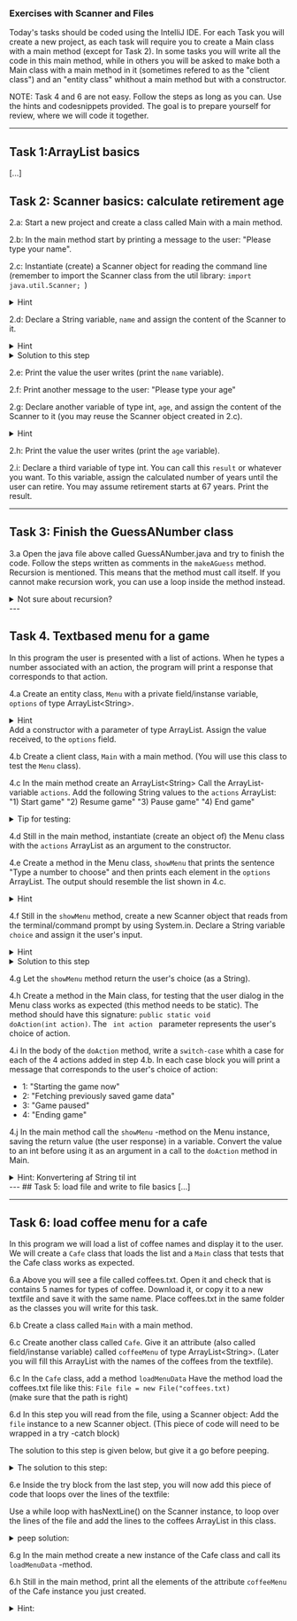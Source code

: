 ### Exercises with Scanner and Files
Today's tasks should be coded using the IntelliJ IDE. For each Task you will create a new project, as each task will require you to create a Main class with a main method (except for Task 2). 
In some tasks you will write all the code in this main method, while in others you will be asked to make both a Main class with a main method in it (sometimes refered to as the "client class") and an "entity class" whithout a main method but with a constructor. 

NOTE: Task 4 and 6 are not easy. Follow the steps as long as you can. Use the hints and codesnippets provided. The goal is to prepare yourself for review, where we will code it together. 

---
## Task 1:ArrayList basics
[...]

## Task 2: Scanner basics: calculate retirement age
2.a: Start a new project and create a class called Main with a main method.

2.b: In the main method start by printing a message to the user: "Please type your name".

2.c: Instantiate (create) a Scanner object for reading the command line (remember to import the Scanner class from the util library: <code>import java.util.Scanner; </code>)
<details>
  <summary>Hint</summary>
  <p>Remember that Scanner can take System.in as an argument to the constructor. System.in reads from the terminal/command prompt just as System.out prints to it.</p>
</details>

2.d: Declare a String variable, <code>name</code> and assign the content of the Scanner to it.
<details>
  <summary>Hint</summary>
  <p>
    The user input will be returned by <code>
    scanner.nextLine();
    </code>
  </p>
</details>
<details>
  <summary>Solution to this step</summary>
  <p>
    <code>
    Scanner scanner = new Scanner(System.in);
    String name = scan.nextLine();
</code>
</p>
</details>

2.e: Print the value the user writes (print the <code>name</code> variable).

2.f: Print another message to the user: "Please type your age"

2.g: Declare another variable of type int, <code>age</code>, and assign the content of the Scanner to it (you may reuse the Scanner object created in 2.c).
<details>
  <summary>Hint</summary>
  <p>You will need to use <i>another</i> of Scanner's methods to read the content as you are now reading an int and not a String. You can get an overview of Scanner's methods in the <a href="https://docs.oracle.com/javase/8/docs/api/">Java API</a>.</p>
</details>

2.h: Print the value the user writes (print the <code>age</code> variable).

2.i: Declare a third variable of type int. You can call this <code>result</code> or whatever you want. To this variable, assign the calculated number of years until the user can retire. You may assume retirement starts at 67 years. Print the result.

---

## Task 3: Finish the GuessANumber class
3.a Open the java file above called GuessANumber.java and try to finish the code. Follow the steps written as comments in the <code>makeAGuess</code> method. Recursion is mentioned. This means that the method must call itself. If you cannot make recursion work, you can use a loop inside the method instead. 
<details>
  <summary>Not sure about recursion?</summary>
  <p><a href="https://www.geeksforgeeks.org/recursion-in-java/">Read about it here</a></p>
</details>
---

## Task 4. Textbased menu for a game
In this program the user is presented with a list of actions. When he types a number associated with an action, the program will print a response that corresponds to that action.

4.a Create an entity class, <code>Menu</code> with a private field/instanse variable, <code>options</code> of type ArrayList\<String\>. 
 <details>
  <summary>Hint</summary>
  <p>Remember to import java.util.ArrayList.
  </p>
</details>
Add a constructor with a parameter of type ArrayList.  
Assign the value received, to the <code>options</code> field. 


4.b Create a client class, <code>Main</code> with a main method. 
(You will use this class to test the <code>Menu</code> class).

4.c In the main method create an ArrayList\<String\> Call the ArrayList-variable <code>actions</code>. Add the following String values to the <code>actions</code> ArrayList:
"1) Start game"
"2) Resume game"
"3) Pause game"
"4) End game"

<details>
  <summary>Tip for testing:</summary>
You can test the actions ArrayList by printing one of the elements:

<code>
System.out.print(actions.get(2)) // expected output: "Pause game"
</code>
</details>

4.d Still in the main method, instantiate (create an object of) the Menu class with the <code>actions</code> ArrayList as an argument to the constructor. 

4.e Create a method in the Menu class, <code>showMenu</code> that prints the sentence "Type a number to choose" and then prints each element in the <code>options</code> ArrayList.
The output should resemble the list shown in 4.c.

 <details>
  <summary>Hint</summary>
  <p>use a <code>for-each</code>loop for printing the options
  </p>
</details>

4.f Still in the <code>showMenu</code> method, create a new Scanner object that reads from the terminal/command prompt by using System.in. Declare a String variable <code>choice</code> and assign it the user's input. 

<details>
  <summary>Hint</summary>
  <p>
    The user input will be returned by <code>
    scanner.nextLine();
    </code>
  </p>
</details>

<details>
  <summary>Solution to this step</summary>
  <p>
    <code>
    Scanner scan = new Scanner(System.in);
    String choice = scan.nextLine();
</code>
</p>
</details>

4.g Let the <code>showMenu</code> method return the user's choice (as a String). 

4.h Create a method in the Main class, for testing that the user dialog in the Menu class works as expected (this method needs to be static). The method should have this signature: <code>public static void doAction(int action)</code>. The <code> int action </code> parameter represents the user's choice of action. 

4.i In the body of the <code>doAction</code> method, write a <code>switch-case</code> whith a case for each of the 4 actions added in step 4.b. In each case block you will print a message that corresponds to the user's choice of action:
   + 1: "Starting the game now"
   + 2: "Fetching previously saved game data"
   + 3: "Game paused"
   + 4: "Ending game"


4.j In the main method call the <code>showMenu</code> -method on the Menu instance, saving the return value (the user response) in a variable. Convert the value to an int before using it as an argument in a call to the <code>doAction</code> method in Main.

<details>
  <summary>Hint: Konvertering af String til int</summary>
  <p>
    <code>
    String response = showMenu();
    int convertedResponse = Integer.parseInt(response);
    doAction(convertedResponse);

</code>
</p>
</details>
---
## Task 5: load file and write to file basics
[...]

---

## Task 6: load coffee menu for a cafe
In this program we will load a list of coffee names and display it to the user. We will create a <code>Cafe</code> class that loads the list and a <code>Main</code> class that tests that the Cafe class works as expected.

6.a Above you will see a file called coffees.txt. Open it and check that is contains 5 names for types of coffee. Download it, or copy it to a new textfile and save it with the same name. Place coffees.txt in the same folder as the classes you will write for this task.

6.b Create a class called <code>Main</code> with a main method. 

6.c Create another class called <code>Cafe</code>. Give it an attribute (also called field/instanse variable) called <code>coffeeMenu</code> of type ArrayList\<String\>. 
(Later you will fill this ArrayList with the names of the coffees from the textfile).


6.c In the <code>Cafe</code> class, add a method <code>loadMenuData</code> 
Have the method load the coffees.txt file like this:
<code>File file = new File("coffees.txt) </code>  
(make sure that the path is right)


6.d In this step you will read from the file, using a Scanner object: Add the <code>file</code> instance to a new Scanner object. (This piece of code will need to be wrapped in a try -catch block)

The solution to this step is given below, but give it a go before peeping.
<details>
  <summary> The solution to this step:
  </summary>
  <code>try {

         Scanner scan = new Scanner(file); 

     }catch(FileNotFoundException e){

        System.out.println("File not found. Check path and filename");  

      }
</code>
</details>


6.e Inside the try block from the last step, you will now add this piece of code that loops over the lines of the textfile:


Use a while loop with hasNextLine() on the Scanner instance, to loop over the lines of the file and add the lines to the coffees ArrayList in this class.
<details>
  <summary> peep solution:
  </summary>
<code>

  while(scan.hasNextLine()){

        coffeeMenu.add(scan.nextLine());

  }

</code>      
</details>

6.g In the main method create a new instance of the Cafe class and call its <code>loadMenuData</code> -method.

6.h Still in the main method, print all the elements of the  attribute <code>coffeeMenu</code> of the Cafe instance you just created.
<details>
  <summary> Hint:</summary>
  You should use a for-loop, and in the body of the loop use the <code>get()</code> method of ArrayList, to get hold of the item before printing it.  
</details>




